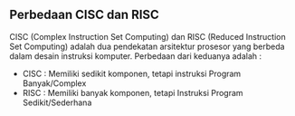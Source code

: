 ## Perbedaan CISC dan RISC

CISC (Complex Instruction Set Computing) dan RISC (Reduced Instruction Set Computing) adalah dua pendekatan arsitektur prosesor yang berbeda dalam desain instruksi komputer. 
Perbedaan dari keduanya adalah : 
- CISC : Memiliki sedikit komponen, tetapi instruksi Program Banyak/Complex
- RISC : Memiliki banyak komponen, tetapi Instruksi Program Sedikit/Sederhana
